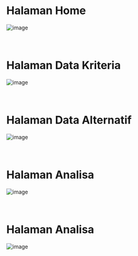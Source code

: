 Halaman Home
============
![image](https://github.com/FikkoMuharavid/SPK-Beasiswa-GENBI/assets/114418487/ffceea77-149f-4dc3-baf8-054c4dcad934)
<br/><br/><br/>

Halaman Data Kriteria
=====================
![image](https://github.com/FikkoMuharavid/SPK-Beasiswa-GENBI/assets/114418487/ad7bf4cb-617e-4177-90aa-383721770ab1)
<br/><br/><br/>

Halaman Data Alternatif
=======================
![image](https://github.com/FikkoMuharavid/SPK-Beasiswa-GENBI/assets/114418487/35abee64-3022-4963-b7bf-b95401a8e5bd)
<br/><br/><br/>

Halaman Analisa
===============
![image](https://github.com/FikkoMuharavid/SPK-Beasiswa-GENBI/assets/114418487/3222bdc1-0d67-4616-aabf-219525a3d195)
<br/><br/><br/>

Halaman Analisa
===============
![image](https://github.com/FikkoMuharavid/SPK-Beasiswa-GENBI/assets/114418487/67864769-dc24-4398-9ce8-fa39428cd307)


